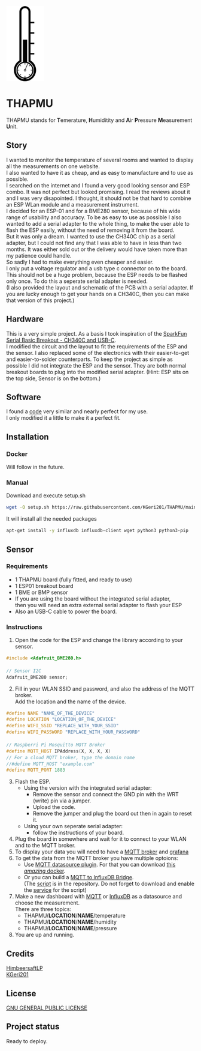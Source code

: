 <img src="THAPMU.svg" alt="Logo" height="200"/>  

# THAPMU 
THAPMU stands for **T**emerature, **H**umiditity and **A**ir **P**ressure **M**easurement **U**nit.

## Story
I wanted to monitor the temperature of several rooms and wanted to display all the measurements on one website.  
I also wanted to have it as cheap, and as easy to manufacture and to use as possible.  
I searched on the internet and I found a very good looking sensor and ESP combo.
It was not perfect but looked promising.
I read the reviews about it and I was very disapointed.
I thought, it should not be that hard to combine an ESP WLan module and a measurement instrument.  
I decided for an ESP-01 and for a BME280 sensor, because of his wide range of usability and accuracy.
To be as easy to use as possible I also wanted to add a serial adapter to the whole thing, to make the user able to flash the ESP easily, without the need of removing it from the board.  
But it was only a dream. I wanted to use the CH340C chip as a serial adapter, but I could not find any that I was able to have in less than two months. It was either sold out or the delivery would have taken more than my patience could handle.  
So sadly I had to make everything even cheaper and easier.  
I only put a voltage regulator and a usb type c connector on to the board. This should not be a huge problem, because the ESP needs to be flashed only once. To do this a seperate serial adapter is needed.  
(I also provided the layout and schematic of the PCB with a serial adapter. If you are lucky enough to get your hands on a CH340C, then you can make that version of this project.)

## Hardware
This is a very simple project. As a basis I took inspiration of the [SparkFun Serial Basic Breakout - CH340C and USB-C](https://www.sparkfun.com/products/15096).  
I modified the circuit and the layout to fit the requirements of the ESP and the sensor. I also replaced some of the electronics with their easier-to-get and easier-to-solder counterparts.
To keep the project as simple as possible I did not integrate the ESP and the sensor.
They are both normal breakout boards to plug into the modified serial adapter. (Hint: ESP sits on the top side, Sensor is on the bottom.)

## Software
I found a [code](https://randomnerdtutorials.com/esp8266-nodemcu-mqtt-publish-bme280-arduino/) very similar and nearly perfect for my use.  
I only modified it a little to make it a perfect fit.  

## Installation
### Docker
Will follow in the future.
### Manual
Download and execute setup.sh
```sh
wget -O setup.sh https://raw.githubusercontent.com/KGeri201/THAPMU/main/setup.sh | bash
```

It will install all the needed packages
```sh
apt-get install -y influxdb influxdb-client wget python3 python3-pip
```

## Sensor
### Requirements
* 1 THAPMU board (fully fitted, and ready to use)
* 1 ESP01 breakout board
* 1 BME or BMP sensor
* If you are using the board without the integrated serial adapter,  
  then you will need an extra external serial adapter to flash your ESP
* Also an USB-C cable to power the board.

### Instructions
1. Open the code for the ESP and change the library according to your sensor.  
```ino
#include <Adafruit_BME280.h>

// Sensor I2C
Adafruit_BME280 sensor;
```
2. Fill in your WLAN SSID and password, and also the address of the MQTT broker.   
Add the location and the name of the device.
```ino
#define NAME "NAME_OF_THE_DEVICE"
#define LOCATION "LOCATION_OF_THE_DEVICE"
#define WIFI_SSID "REPLACE_WITH_YOUR_SSID"
#define WIFI_PASSWORD "REPLACE_WITH_YOUR_PASSWORD"

// Raspberri Pi Mosquitto MQTT Broker
#define MQTT_HOST IPAddress(X, X, X, X)
// For a cloud MQTT broker, type the domain name
//#define MQTT_HOST "example.com"
#define MQTT_PORT 1883
``` 
3. Flash the ESP.  
    - Using the version with the integrated serial adapter:  
      - Remove the sensor and connect the GND pin with the WRT (write) pin via a jumper.  
      - Upload the code.  
      - Remove the jumper and plug the board out then in again to reset it.  
    - Using your own seperate serial adapter:  
      - follow the instructions of your board. 
4. Plug the board in somewhere and wait for it to connect to your WLAN and to the MQTT broker.
5. To display your data you will need to have a [MQTT broker](https://mosquitto.org/) and [grafana](https://grafana.com/) 
6. To get the data from the MQTT broker you have multiple optoions:  
    - Use [MQTT datasource plugin](https://github.com/grafana/mqtt-datasource). For that you can download [this _amazing_ docker](https://gist.github.com/HimbeersaftLP/82b2a1be7708ddcf71746cd86f2c5de0). 
    - Or you can build a [MQTT to InfluxDB Bridge](https://diyi0t.com/visualize-mqtt-data-with-influxdb-and-grafana/).  
    (The [script](https://github.com/KGeri201/THAPMU/blob/main/MQTTInfluxDBBridge.py) is in the repository. Do not forget to download and enable the [service](https://github.com/KGeri201/THAPMU/blob/main/mqttinfluxdbbridge.service) for the script)
7. Make a new dashboard with [MQTT](https://en.wikipedia.org/wiki/MQTT) or [InfluxDB](https://www.influxdata.com/products/influxdb-overview/) as a datasource and choose the measurement.  
There are three topics:  
   - THAPMU/**LOCATION**/**NAME**/temperature   
   - THAPMU/**LOCATION**/**NAME**/humidity
   - THAPMU/**LOCATION**/**NAME**/pressure
8. You are up and running.  

## Credits
[HimbeersaftLP](https://github.com/HimbeersaftLP)  
[KGeri201](https://github.com/KGeri201)  

## License
[GNU GENERAL PUBLIC LICENSE](LICENSE)

## Project status
Ready to deploy.
